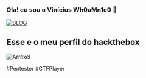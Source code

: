 ### Ola! eu sou o Vinícius Wh0aMn1c0 👋

[![BLOG](https://img.shields.io/badge/LinkedIn-0077B5?style=for-the-badge&logo=linkedin&logoColor=white)](https://www.linkedin.com/in/viniciusrdsilva/)


## Esse e o meu perfil do hackthebox

![Arrexel](https://www.hackthebox.eu/badge/image/29104)

#Pentester #CTFPlayer

<!-- Links:

<div style="display: inline_block"><br/>
  <img align="center" alt="Python3" src="https://img.shields.io/badge/Python-14354C?style=for-the-badge&logo=python&logoColor=white"/>
  <img align="center" alt="Shell Script" src="https://img.shields.io/badge/Shell_Script-121011?style=for-the-badge&logo=gnu-bash&logoColor=white"/>
  <img align="center" alt="MySql" src="https://img.shields.io/badge/MySQL-00000F?style=for-the-badge&logo=mysql&logoColor=white"/>
</div>

!>
